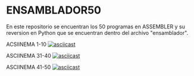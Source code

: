 # ENSAMBLADOR50
En este repositorio se encuentran los 50 programas en ASSEMBLER y su reversion en Python que se encuentran dentro del archivo "ensamblador".

ACSIINEMA 1-10
[![asciicast](https://asciinema.org/a/Q3GPI31C5y6U4YZPf8yf1hxhP.svg)](https://asciinema.org/a/Q3GPI31C5y6U4YZPf8yf1hxhP)

ASCIINEMA 31-40
[![asciicast](https://asciinema.org/a/ro5OkIh0LvGZ55mTiNNwcRWh2.svg)](https://asciinema.org/a/ro5OkIh0LvGZ55mTiNNwcRWh2)

ASCIINEMA 41-50
[![asciicast](https://asciinema.org/a/jOlAb93QAkhA6dHKWHZgGEt74.svg)](https://asciinema.org/a/jOlAb93QAkhA6dHKWHZgGEt74)
